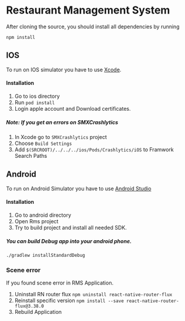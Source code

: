 # Restaurant Management System

After cloning the source, you should install all dependencies by running
```
npm install
```

## IOS
To run on IOS simulator you have to use [Xcode](https://developer.apple.com/xcode/).

#### Installation
  1. Go to ios directory
  2. Run `pod install`
  3. Login apple account and Download certificates.


##### Note: If you get an errors on SMXCrashlytics
  1. In Xcode go to `SMXCrashlytics` project
  2. Choose `Build Settings`
  3. Add `$(SRCROOT)/../../../ios/Pods/Crashlytics/iOS` to Framwork Search Paths

## Android
To run on Android Simulator you have to use [Android Studio](https://developer.android.com/studio/index.html)

#### Installation
  1. Go to android directory
  2. Open Rms project
  3. Try to build project and install all needed SDK.
  
##### You can build Debug app into your android phone.
```
./gradlew installStandardDebug
```

### Scene error
If you found scene error in RMS Application.
  1. Uninstall RN router flux `npm uninstall react-native-router-flux`
  2. Reinstall specific version `npm install --save react-native-router-flux@3.38.0`
  3. Rebuild Application
